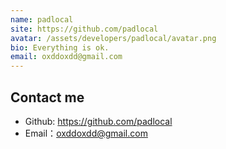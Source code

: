 ```yaml
---
name: padlocal
site: https://github.com/padlocal
avatar: /assets/developers/padlocal/avatar.png
bio: Everything is ok.
email: oxddoxdd@gmail.com
---
```


## Contact me

- Github: <https://github.com/padlocal>
- Email：<oxddoxdd@gmail.com>
